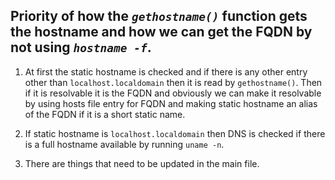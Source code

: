 ## Priority of how the *`gethostname()`* function gets the hostname and how we can get the FQDN by not using *`hostname -f`*.

1. At first the static hostname is checked and if there is any other entry other than `localhost.localdomain` then it is read by `gethostname()`. Then if it is resolvable it is the FQDN and obviously we can make it resolvable by using hosts file entry for FQDN and making static hostname an alias of the FQDN if it is a short static name.

2. If static hostname is `localhost.localdomain` then DNS is checked if there is a full hostname available by running `uname -n`.

3. There are things that need to be updated in the main file.